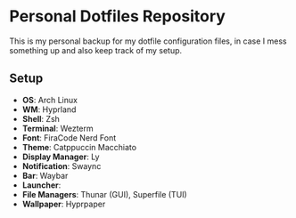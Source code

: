 # Personal Dotfiles Repository

This is my personal backup for my dotfile configuration files, in case I mess something up and also keep track of my setup.

## Setup

- __OS__: Arch Linux
- __WM__: Hyprland
- __Shell__: Zsh
- __Terminal__: Wezterm
- __Font__: FiraCode Nerd Font
- __Theme__: Catppuccin Macchiato
- __Display Manager__: Ly
- __Notification__: Swaync
- __Bar__: Waybar
- __Launcher__:
- __File Managers__: Thunar (GUI), Superfile (TUI)
- __Wallpaper__: Hyprpaper
